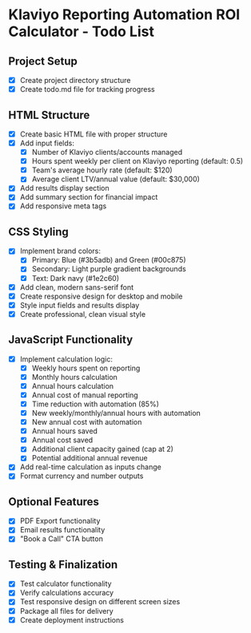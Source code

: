 # Klaviyo Reporting Automation ROI Calculator - Todo List

## Project Setup
- [x] Create project directory structure
- [x] Create todo.md file for tracking progress

## HTML Structure
- [x] Create basic HTML file with proper structure
- [x] Add input fields:
  - [x] Number of Klaviyo clients/accounts managed
  - [x] Hours spent weekly per client on Klaviyo reporting (default: 0.5)
  - [x] Team's average hourly rate (default: $120)
  - [x] Average client LTV/annual value (default: $30,000)
- [x] Add results display section
- [x] Add summary section for financial impact
- [x] Add responsive meta tags

## CSS Styling
- [x] Implement brand colors:
  - [x] Primary: Blue (#3b5adb) and Green (#00c875)
  - [x] Secondary: Light purple gradient backgrounds
  - [x] Text: Dark navy (#1e2c60)
- [x] Add clean, modern sans-serif font
- [x] Create responsive design for desktop and mobile
- [x] Style input fields and results display
- [x] Create professional, clean visual style

## JavaScript Functionality
- [x] Implement calculation logic:
  - [x] Weekly hours spent on reporting
  - [x] Monthly hours calculation
  - [x] Annual hours calculation
  - [x] Annual cost of manual reporting
  - [x] Time reduction with automation (85%)
  - [x] New weekly/monthly/annual hours with automation
  - [x] New annual cost with automation
  - [x] Annual hours saved
  - [x] Annual cost saved
  - [x] Additional client capacity gained (cap at 2)
  - [x] Potential additional annual revenue
- [x] Add real-time calculation as inputs change
- [x] Format currency and number outputs

## Optional Features
- [x] PDF Export functionality
- [x] Email results functionality
- [x] "Book a Call" CTA button

## Testing & Finalization
- [x] Test calculator functionality
- [x] Verify calculations accuracy
- [x] Test responsive design on different screen sizes
- [x] Package all files for delivery
- [x] Create deployment instructions
